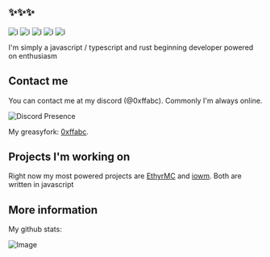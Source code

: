 ## ✨✨✨

![i](https://shields.io/badge/JavaScript-F7DF1E?logo=JavaScript&logoColor=000&style=flat-square) ![i](https://shields.io/badge/TypeScript-3178C6?logo=TypeScript&logoColor=FFF&style=flat-square) ![i](https://img.shields.io/badge/Vue.js-35495E?style=for-the-badge&logo=vuedotjs&logoColor=4FC08D) ![i](https://img.shields.io/badge/Express.js-404D59?style=for-the-badge) ![i](https://img.shields.io/badge/Rust-000000?style=for-the-badge&logo=rust&logoColor=white)

I'm simply a javascript / typescript and rust beginning developer powered on enthusiasm 

## Contact me

You can contact me at my discord (@0xffabc).
Commonly I'm always online.

![Discord Presence](https://lanyard.cnrad.dev/api/1164521370466652180)

My greasyfork: [0xffabc](https://greasyfork.org/ru/users/1185687-0xffabc).

## Projects I'm working on

Right now my most powered projects are [EthyrMC](https://github.com/0xffabc/EthyrMC) and [iowm](https://github.com/0xffabc/iowm).
Both are written in javascript 

## More information 

My github stats:

![Image](https://github-readme-stats.vercel.app/api?username=0xffabc&show_icons=true&theme=gruvbox)
